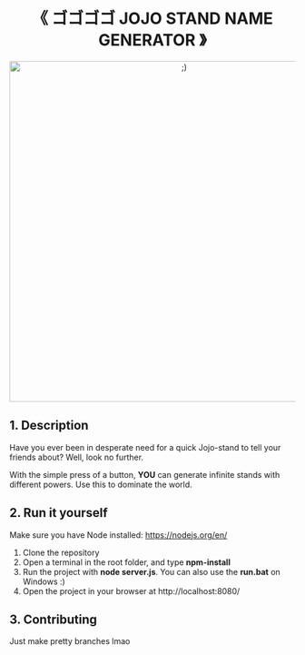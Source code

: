 <h1 align="center">
  《 ゴゴゴゴ JOJO STAND NAME GENERATOR 》
</h1>

<p align="center">
    <img src="https://cdn.vox-cdn.com/thumbor/4E98u_RfYxa8pkRK79CyPClFABY=/0x0:1147x647/1200x800/filters:focal(483x233:665x415)/cdn.vox-cdn.com/uploads/chorus_image/image/70742090/Jotaro.0.jpeg" alt=";)" width="600"/>
<p>

## 1. Description
Have you ever been in desperate need for a quick Jojo-stand to tell your friends about?
Well, look no further. 

With the simple press of a button, <strong>YOU</strong> can generate infinite stands with different powers. 
Use this to dominate the world.

## 2. Run it yourself
Make sure you have Node installed: https://nodejs.org/en/

<ol>
  <li>Clone the repository</li>
  <li>Open a terminal in the root folder, and type <strong>npm-install</strong></li>
  <li>Run the project with <strong>node server.js</strong>. You can also use the <strong>run.bat</strong> on Windows :)</li>
  <li>Open the project in your browser at http://localhost:8080/ </li>
</ol>

## 3. Contributing
Just make pretty branches lmao
